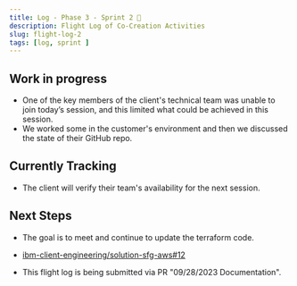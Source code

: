 ```yaml
---
title: Log - Phase 3 - Sprint 2 🛫
description: Flight Log of Co-Creation Activities
slug: flight-log-2
tags: [log, sprint ]
---
```


## Work in progress
- One of the key members of the client's technical team was unable to join today’s session, and this limited what could be achieved in this session.
- We worked some in the customer's environment and then we discussed the state of their GitHub repo.
## Currently Tracking
- The client will verify their team's availability for the next session.
## Next Steps
- The goal is to meet and continue to update the terraform code.

- [ibm-client-engineering/solution-sfg-aws#12](https://zenhub.ibm.com/workspaces/st5-action-information-center-64343620d0cfd0000f03a114/issues/ibm-client-engineering/solution-mq-rdqm-aws/7)
- This flight log is being submitted via PR "09/28/2023 Documentation".
